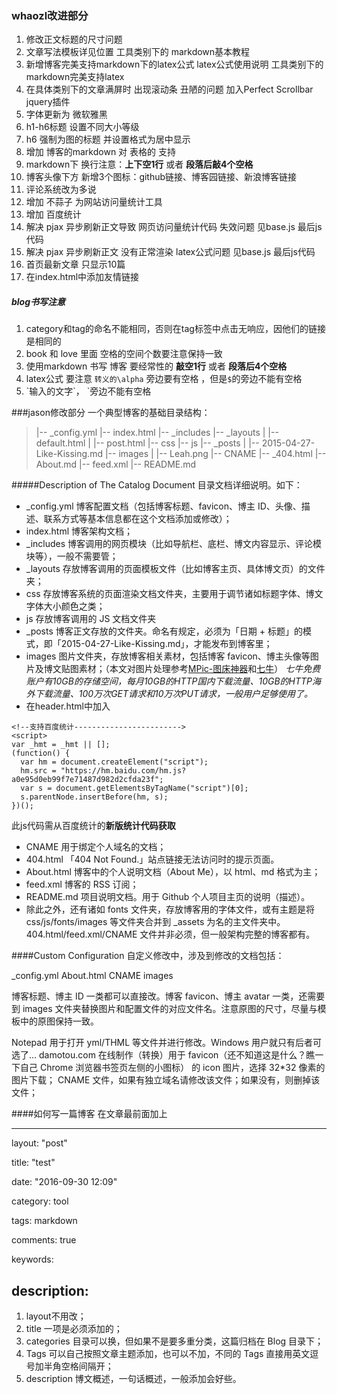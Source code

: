 ### whaozl改进部分
1. 修改正文标题的尺寸问题
2. 文章写法模板详见位置 工具类别下的 markdown基本教程
3. 新增博客完美支持markdown下的latex公式 latex公式使用说明 工具类别下的 markdown完美支持latex
4. 在具体类别下的文章满屏时 出现滚动条 丑陋的问题 加入Perfect Scrollbar jquery插件
5. 字体更新为 微软雅黑
6. h1-h6标题 设置不同大小等级
7. h6 强制为图的标题 并设置格式为居中显示
8. 增加 博客的markdown 对 表格的 支持
9. markdown下 换行注意：**上下空1行** 或者  **段落后敲4个空格**
10. 博客头像下方 新增3个图标：github链接、博客园链接、新浪博客链接
11. 评论系统改为多说
12. 增加 不蒜子 为网站访问量统计工具
13. 增加 百度统计
14. 解决 pjax 异步刷新正文导致 网页访问量统计代码 失效问题 见base.js 最后js代码
15. 解决 pjax 异步刷新正文 没有正常渲染 latex公式问题 见base.js 最后js代码
16. 首页最新文章 只显示10篇
17. 在index.html中添加友情链接

##### blog书写注意
1. category和tag的命名不能相同，否则在tag标签中点击无响应，因他们的链接是相同的
2. book 和 love 里面 空格的空间个数要注意保持一致
3. 使用markdown 书写 博客 要经常性的 **敲空1行** 或者 **段落后4个空格**
4. latex公式 要注意 `转义的\alpha` 旁边要有空格 ，但是`$`的旁边不能有空格
5. \`输入的文字\`， \`旁边不能有空格

###jason修改部分
一个典型博客的基础目录结构：
>|-- _config.yml
>|-- index.html
>|-- _includes
>|-- _layouts
>|   |-- default.html
>|   |-- post.html
>|-- css
>|-- js
>|-- _posts
>|   |-- 2015-04-27-Like-Kissing.md
>|-- images
>|   |-- Leah.png
>|-- CNAME
>|-- _404.html
>|-- About.md
>|-- feed.xml
>|-- README.md

#####Description of The Catalog Document
目录文档详细说明。如下：

- _config.yml 博客配置文档（包括博客标题、favicon、博主 ID、头像、描述、联系方式等基本信息都在这个文档添加或修改）；
- index.html 博客架构文档；
- _includes 博客调用的网页模块（比如导航栏、底栏、博文内容显示、评论模块等），一般不需要管；
- _layouts 存放博客调用的页面模板文件（比如博客主页、具体博文页）的文件夹；
- css 存放博客系统的页面渲染文档文件夹，主要用于调节诸如标题字体、博文字体大小颜色之类；
- js 存放博客调用的 JS 文档文件夹
- _posts 博客正文存放的文件夹。命名有规定，必须为「日期 + 标题」的模式，即「2015-04-27-Like-Kissing.md」，才能发布到博客里；
- images 图片文件夹，存放博客相关素材，包括博客 favicon、博主头像等图片及博文贴图素材；（本文对图片处理参考[MPic-图床神器](https://suoyo.github.io/2016/08/29/Use-QiNiu/)和[七牛](https://portal.qiniu.com/)）
_七牛免费账户有10GB的存储空间，每月10GB的HTTP国内下载流量、10GB的HTTP海外下载流量、100万次GET请求和10万次PUT请求，一般用户足够使用了。_
- 在header.html中加入
```
<!--支持百度统计------------------------>
<script>
var _hmt = _hmt || [];
(function() {
  var hm = document.createElement("script");
  hm.src = "https://hm.baidu.com/hm.js?a0e95d0eb99f7e71487d982d2cfda23f";
  var s = document.getElementsByTagName("script")[0];
  s.parentNode.insertBefore(hm, s);
})();
```
此js代码需从百度统计的**新版统计代码获取**
- CNAME 用于绑定个人域名的文档；
- 404.html 「404 Not Found.」站点链接无法访问时的提示页面。
- About.html 博客中的个人说明文档（About Me），以 html、md 格式为主；
- feed.xml 博客的 RSS 订阅；
- README.md 项目说明文档。用于 Github 个人项目主页的说明（描述）。
- 除此之外，还有诸如 fonts 文件夹，存放博客用的字体文件，或有主题是将 css/js/fonts/images 等文件夹合并到 _assets 为名的主文件夹中。404.html/feed.xml/CNAME 文件并非必须，但一般架构完整的博客都有。

####Custom Configuration
自定义修改中，涉及到修改的文档包括：

_config.yml
About.html
CNAME
images

博客标题、博主 ID 一类都可以直接改。博客 favicon、博主 avatar 一类，还需要到 images 文件夹替换图片和配置文件的对应文件名。注意原图的尺寸，尽量与模板中的原图保持一致。

Notepad 用于打开 yml/THML 等文件并进行修改。Windows 用户就只有后者可选了…
damotou.com 在线制作（转换）用于 favicon（还不知道这是什么？瞧一下自己 Chrome 浏览器书签页左侧的小图标） 的 icon 图片，选择 32*32 像素的图片下载；
CNAME 文件，如果有独立域名请修改该文件；如果没有，则删掉该文件；

####如何写一篇博客
在文章最前面加上

---
layout: "post"

title: "test"

date: "2016-09-30 12:09"

category: tool

tags: markdown

comments: true

keywords:

description:
---

1. layout不用改；
1. title 一项是必须添加的；
1. categories 目录可以换，但如果不是要多重分类，这篇归档在 Blog 目录下；
1. Tags 可以自己按照文章主题添加，也可以不加，不同的 Tags 直接用英文逗号加半角空格间隔开；
1. description 博文概述，一句话概述，一般添加会好些。
